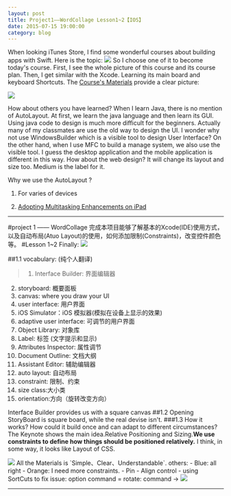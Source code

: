 ```yaml
---
layout: post
title: Project1——WordCollage Lesson1~2【IOS】
date: 2015-07-15 19:00:00
category: blog
---
```

When looking iTunes Store, I find some wonderful courses about building apps with Swift. 
Here is the topic:
<img src="http://upload-images.jianshu.io/upload_images/48181-28bebe6d862f3b60.png">
So I choose one of it to become today's course.
First, I see the whole picture of this course and its course plan.
Then, I get similar with the Xcode. Learning its main board and keyboard Shortcuts. The [Course's Materials]("http://swifteducation.github.io/teaching_app_development_with_swift/wordcollage.html) provide a clear picture:

<img src="http://upload-images.jianshu.io/upload_images/48181-33bc6ab89f3a257a.png">



How about others you have learned?
When I learn Java, there is no mention of AutoLayout. At first, we learn the java language and then learn its GUI. Using java code to design is much more difficult for the beginners. Actually many of my classmates are use the old way to design the UI. I wonder why not use WindowsBuilder which is a visible tool to design User Interface? On the other hand, when I use MFC to build a manage system, we also use the visible tool. I guess the desktop application and the mobile application is different in this way. How about the web design? It will change its layout and size too. Medium is the label for it.


Why we use the AutoLayout ?

1. For varies of devices

2. [Adopting Multitasking Enhancements on iPad](https://developer.apple.com/library/prerelease/ios/documentation/WindowsViews/Conceptual/AdoptingMultitaskingOniPad/index.html#//apple_ref/doc/uid/TP40015145-CH3-SW1)
 
---
#project  1 —— WordCollage
完成本项目能够了解基本的Xcode(IDE)使用方式，以及自动布局(Atuo Layout)的使用，如何添加限制(Constraints)，改变控件颜色等。
#Lesson 1~2
Finally:
<img src="http://upload-images.jianshu.io/upload_images/48181-62802bfac58326f0.png">

##1.1 vocabulary: (纯个人翻译)
>1. Interface Builder: 界面编辑器
2. storyboard: 概要面板
3. canvas: where you draw your UI
4. user interface: 用户界面
5. iOS Simulator：iOS 模拟器(模拟在设备上显示的效果)
6. adaptive user interface: 可调节的用户界面
7. Object Library: 对象库
8. Label: 标签 (文字提示和显示)
9. Attributes Inspector: 属性调节
10. Document Outline: 文档大纲
11. Assistant Editor: 辅助编辑器
12. auto layout: 自动布局
13. constraint: 限制、约束
14. size class:大小类
15. orientation:方向（旋转改变方向）

Interface Builder provides us with a square canvas
##1.2 Opening
StoryBoard is square board, while the real devise isn't.
###1.3 How it works? How could it build once and can adapt to different circumstances?  
The Keynote shows the main idea.Relative Positioning and Sizing.**We use constraints to define how things should be positioned relatively.** I think, in some way, it looks like Layout of CSS.

<img src="http://upload-images.jianshu.io/upload_images/48181-1f60c5c741b2f59d.png">
All the Materials is `Simple、Clear、Understandable`.
others:
- Blue: all right
- Orange: I need more constraints.
- Pin 
- Align control
- using SortCuts to fix issue: option command = 
 rotate: command -> 

<img src="http://upload-images.jianshu.io/upload_images/48181-f6f26b0150b63068.png">

---

